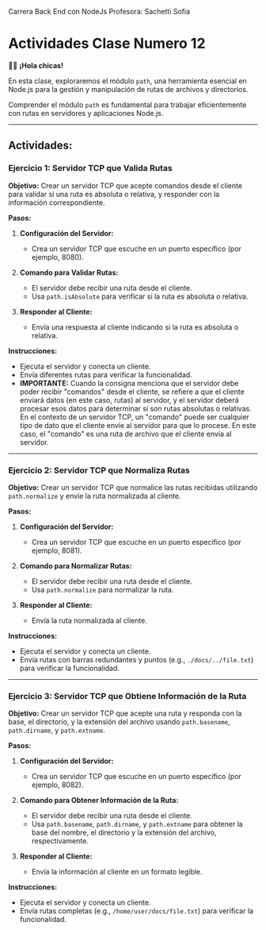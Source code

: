 Carrera Back End con NodeJs
Profesora: Sachetti Sofia

# Actividades Clase Numero 12

👩‍💻 **¡Hola chicas!**

En esta clase, exploraremos el módulo `path`, una herramienta esencial en Node.js para la gestión y manipulación de rutas de archivos y directorios.

Comprender el módulo `path` es fundamental para trabajar eficientemente con rutas en servidores y aplicaciones Node.js.

---

## Actividades:

### Ejercicio 1: Servidor TCP que Valida Rutas

**Objetivo:** Crear un servidor TCP que acepte comandos desde el cliente para validar si una ruta es absoluta o relativa, y responder con la información correspondiente.

**Pasos:**

1.  **Configuración del Servidor:**
    *   Crea un servidor TCP que escuche en un puerto específico (por ejemplo, 8080).

2.  **Comando para Validar Rutas:**
    *   El servidor debe recibir una ruta desde el cliente.
    *   Usa `path.isAbsolute` para verificar si la ruta es absoluta o relativa.

3.  **Responder al Cliente:**
    *   Envía una respuesta al cliente indicando si la ruta es absoluta o relativa.

**Instrucciones:**
*   Ejecuta el servidor y conecta un cliente.
*   Envía diferentes rutas para verificar la funcionalidad.
*   **IMPORTANTE:** Cuando la consigna menciona que el servidor debe poder recibir "comandos" desde el cliente, se refiere a que el cliente enviará datos (en este caso, rutas) al servidor, y el servidor deberá procesar esos datos para determinar si son rutas absolutas o relativas. En el contexto de un servidor TCP, un "comando" puede ser cualquier tipo de dato que el cliente envíe al servidor para que lo procese. En este caso, el "comando" es una ruta de archivo que el cliente envía al servidor.

---

### Ejercicio 2: Servidor TCP que Normaliza Rutas

**Objetivo:** Crear un servidor TCP que normalice las rutas recibidas utilizando `path.normalize` y envíe la ruta normalizada al cliente.

**Pasos:**

1.  **Configuración del Servidor:**
    *   Crea un servidor TCP que escuche en un puerto específico (por ejemplo, 8081).

2.  **Comando para Normalizar Rutas:**
    *   El servidor debe recibir una ruta desde el cliente.
    *   Usa `path.normalize` para normalizar la ruta.

3.  **Responder al Cliente:**
    *   Envía la ruta normalizada al cliente.

**Instrucciones:**
*   Ejecuta el servidor y conecta un cliente.
*   Envía rutas con barras redundantes y puntos (e.g., `./docs/../file.txt`) para verificar la funcionalidad.

---

### Ejercicio 3: Servidor TCP que Obtiene Información de la Ruta

**Objetivo:** Crear un servidor TCP que acepte una ruta y responda con la base, el directorio, y la extensión del archivo usando `path.basename`, `path.dirname`, y `path.extname`.

**Pasos:**

1.  **Configuración del Servidor:**
    *   Crea un servidor TCP que escuche en un puerto específico (por ejemplo, 8082).

2.  **Comando para Obtener Información de la Ruta:**
    *   El servidor debe recibir una ruta desde el cliente.
    *   Usa `path.basename`, `path.dirname`, y `path.extname` para obtener la base del nombre, el directorio y la extensión del archivo, respectivamente.

3.  **Responder al Cliente:**
    *   Envía la información al cliente en un formato legible.

**Instrucciones:**
*   Ejecuta el servidor y conecta un cliente.
*   Envía rutas completas (e.g., `/home/user/docs/file.txt`) para verificar la funcionalidad.